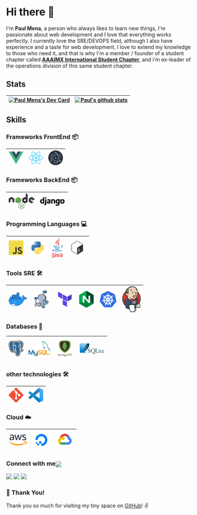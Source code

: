 # Hi there 👋

I'm **Paul Mena**, a person who always likes to learn new things, I'm passionate about web development and I love that everything works perfectly. I currently love the SRE/DEVOPS field, although I also have experience and a taste for web development. I love to extend my knowledge to those who need it, and that is why I'm a member / founder of a student chapter called **[AAAIMX International Student Chapter](https://aaaimx.org/)**, and i'm ex-leader of the operations division of this same student chapter.

## Stats

|<a href="https://app.daily.dev/PAUL_SPARTAN"><img src="https://api.daily.dev/devcards/ed9d70f4f8c945c79b7e9383aa7ed6e8.png?r=m2t" width="400" alt="Paul Mena's Dev Card"/></a> | [![Paul's github stats](https://github-readme-stats.vercel.app/api?username=paulspartan14&show_icons=true&theme=tokyonight&?count_private=true&hide=["issues"])](https://github.com/paulspartan14/github-readme-stats) | 
| -------------------------------------------------------------------------- | ---------------------------------------------------------------------------- |

</nobr>

## Skills

### Frameworks FrontEnd :package:

| [<img src="assets/vue.png" alt="vue logo" width="40">](https://vuejs.org/)| [<img src="assets/react.png" alt="react logo" width="40">](https://es.reactjs.org/) | [<img src="assets/electron.png" alt="electron logo" width="40">](https://www.electronjs.org//) |
| -------------------------------------------------------------------------- | ---------------------------------------------------------------------------- | -------------------------------------------------------------------------- |


### Frameworks BackEnd :package:

| [<img src="assets/nodejs.png" alt="node logo" width="70">](https://nodejs.org/es/) | [<img src="assets/django.png" alt="django logo" width="70">](https://www.djangoproject.com/)
| ---------------------------------------------------------------------------------- | --------------------------------------------------------------------------- | 


### Programming Languages :computer:

| [<img src="assets/javascript.png" alt="js logo" width="40">](https://developer.mozilla.org/en-US/docs/Web/JavaScript) | [<img src="assets/python.png" alt="python logo" width="50">](https://www.python.org/) | [<img src="assets/java.png" alt="ts logo" width="30">](https://www.java.com/es/) | [<img src="assets/bash.png" alt="bash logo" width="50">](https://www.gnu.org/software/bash/) |
| --------------------------------------------------------------------------------------------------------------------- | ------------------------------------------------------------------------------------- | -------------------------------------------------------------------------------- | --------------------------------------------------------------------------- | 

### Tools SRE  :hammer_and_wrench:

| [<img src="assets/docker.png" alt="docker logo" width="50">](https://www.docker.com/) | [<img src="assets/docker-compose-mini.png" alt="compose logo" width="50">](https://docs.docker.com/compose/) | [<img src="assets/terraform.png" alt="terraform logo" width="50">](https://www.terraform.io/) | [<img src="assets/nginx.png" alt="nginx logo" width="40">](https://www.nginx.com/) | [<img src="assets/kubernetes01.png" alt="kubernetes logo" width="50">](https://kubernetes.io/es/docs/concepts/overview/what-is-kubernetes/)  | [<img src="assets/jenkins.png" alt="jenkins logo" width="50">](https://www.jenkins.io/)  | 
| --------------------------------------------------------------------------------------------------------------------- | ------------------------------------------------------------------------------------- | -------------------------------------------------------------------------------- | --------------------------------------------------------------------------- | -------------------------------------------------------------------------------------------- |-------------------------------------------------------------------------------------------- |


### Databases :floppy_disk:

| [<img src="assets/postgres.svg" alt="postgres logo" width="40">](https://www.postgresql.org/) | [<img src="assets/mysql.png" alt="mysql logo" width="60">](https://www.mysql.com/) | [<img src="assets/mongo.png" alt="mongo logo" width="50">](https://www.mongodb.com/es) | [<img src="assets/sqlite.png" alt="sqlite logo" width="70">](https://www.sqlite.org/index.html) |
| --------------------------------------------------------------------------------------------- | ---------------------------------------------------------------------------------- | -------------------------------------------------------------------------------------- | ----------------------------------------------------------------------------------------------- |


### other technologies :hammer_and_wrench:

| [<img src="assets/git.png" alt="git logo" width="40">](https://git-scm.com/) | [<img src="assets/vscode.png" width="40">](https://code.visualstudio.com/)
| ---------------------------------------------------------------------------- | -------------------------------------------------------------------------- | 


### Cloud :cloud:

| [<img src="assets/aws.png" alt="aws logo" width="50">](https://aws.amazon.com/) | [<img src="assets/digitalocean.jpeg" alt="do logo" width="50">](https://www.digitalocean.com/) | [<img src="assets/google-cloud.png" alt="gc logo" width="50">](https://cloud.google.com/?hl=es_419) |
| ------------------------------------------------------------------------------- | ---------------------------------------------------------------------------------------------- | --------------------------------------------------------------------------------- |
<h3>Connect with me<img align="center" src="https://github.com/rajput2107/rajput2107/blob/master/Assets/Handshake.gif" height="33px" /></h3>

[<img src="https://img.shields.io/badge/linkedin-%230077B5.svg?&style=for-the-badge&logo=linkedin&logoColor=white" />](https://www.linkedin.com/in/paulmena14/) [<img src = "https://img.shields.io/badge/instagram-%23E4405F.svg?&style=for-the-badge&logo=instagram&logoColor=white">](https://www.instagram.com/paulmena14/)  [<img src ="https://img.shields.io/badge/portfolio-web-%23.svg?&style=for-the-badge&logo=&logoColor=white%22">](https://paul.carmesiservices.com/) 

### :hugs: Thank You!

Thank you so much for visiting my tiny space on [GitHub](https://github.com/paulspartan14)! :v:
